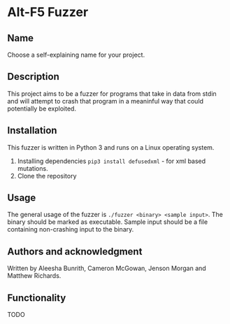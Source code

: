 # Alt-F5 Fuzzer

## Name
Choose a self-explaining name for your project.

## Description
This project aims to be a fuzzer for programs that take in data from stdin and
will attempt to crash that program in a meaninful way that could potentially be
exploited.

## Installation
This fuzzer is written in Python 3 and runs on a Linux operating system.

1. Installing dependencies
   `pip3 install defusedxml` - for xml based mutations.
2. Clone the repository

## Usage
The general usage of the fuzzer is `./fuzzer <binary> <sample input>`. The binary
should be marked as executable. Sample input should be a file containing non-crashing
input to the binary.

## Authors and acknowledgment
Written by Aleesha Bunrith, Cameron McGowan, Jenson Morgan and Matthew Richards.

## Functionality
TODO
